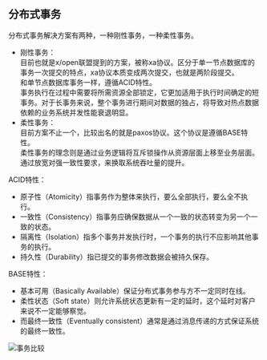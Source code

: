 ## 分布式事务

分布式事务解决方案有两种，一种刚性事务，一种柔性事务。   
- 刚性事务：   
  目前也就是x/open联盟提到的方案，被称xa协议。区分于单一节点数据库的事务一次提交的特点，xa协议本质变成两次提交，也就是两阶段提交。   
  和单节点数据库事务一样，遵循ACID特性。   
  事务执行在过程中需要将所需资源全部锁定，它更加适用于执行时间确定的短事务。对于长事务来说，整个事务进行期间对数据的独占，将导致对热点数据依赖的业务系统并发性能衰退明显。
- 柔性事务：   
  目前方案不止一个，比较出名的就是paxos协议。这个协议是遵循BASE特性。   
  柔性事务的理念则是通过业务逻辑将互斥锁操作从资源层面上移至业务层面。通过放宽对强一致性要求，来换取系统吞吐量的提升。   

ACID特性：
- 原子性（Atomicity）指事务作为整体来执行，要么全部执行，要么全不执行。
- 一致性（Consistency）指事务应确保数据从一个一致的状态转变为另一个一致的状态。
- 隔离性（Isolation）指多个事务并发执行时，一个事务的执行不应影响其他事务的执行。
- 持久性（Durability）指已提交的事务修改数据会被持久保存。


BASE特性：
- 基本可用（Basically Available）保证分布式事务参与方不一定同时在线。
- 柔性状态（Soft state）则允许系统状态更新有一定的延时，这个延时对客户来说不一定能够察觉。
- 而最终一致性（Eventually consistent）通常是通过消息传递的方式保证系统的最终一致性。

![事务比较](https://gitee.com/mapc/picture-bed/raw/master/static/%E4%BA%8B%E5%8A%A1%E6%AF%94%E8%BE%83.png)